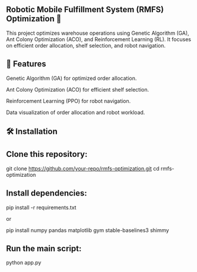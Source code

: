## Robotic Mobile Fulfillment System (RMFS) Optimization 🚀
This project optimizes warehouse operations using Genetic Algorithm (GA), Ant Colony Optimization (ACO), and Reinforcement Learning (RL). It focuses on efficient order allocation, shelf selection, and robot navigation.

## 📌 Features
Genetic Algorithm (GA) for optimized order allocation.

Ant Colony Optimization (ACO) for efficient shelf selection.

Reinforcement Learning (PPO) for robot navigation.

Data visualization of order allocation and robot workload.

## 🛠 Installation
## Clone this repository:
git clone https://github.com/your-repo/rmfs-optimization.git
cd rmfs-optimization

## Install dependencies:
pip install -r requirements.txt

or

pip install numpy pandas matplotlib gym stable-baselines3 shimmy
## Run the main script:
python app.py
